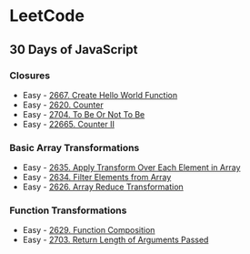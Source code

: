# LeetCode

## 30 Days of JavaScript

### Closures

- Easy - [2667. Create Hello World Function](https://github.com/jiingler/LeetCode/blob/master/30%20Days%20of%20JavaScript/Easy%20-%202667.%20Create%20Hello%20World%20Function/Create_Hello_World_Function.ts)
- Easy - [2620. Counter](https://github.com/jiingler/LeetCode/blob/master/30%20Days%20of%20JavaScript/Easy%20-%202620.%20Counter/Counter.ts)
- Easy - [2704. To Be Or Not To Be](https://github.com/jiingler/LeetCode/blob/master/30%20Days%20of%20JavaScript/Easy%20-%202704.%20To%20Be%20Or%20Not%20To%20Be/To_Be_Or_Not_To_Be.ts)
- Easy - [22665. Counter II](https://github.com/jiingler/LeetCode/blob/master/30%20Days%20of%20JavaScript/Easy%20-%2022665.%20Counter%20II/Counter_II.ts)

### Basic Array Transformations

- Easy - [2635. Apply Transform Over Each Element in Array](https://github.com/jiingler/LeetCode/blob/master/30%20Days%20of%20JavaScript/Easy%20-%202635.%20Apply%20Transform%20Over%20Each%20Element%20in%20Array/Apply_Transform_Over_Each_Element_in_Array.ts)
- Easy - [2634. Filter Elements from Array](https://github.com/jiingler/LeetCode/blob/master/30%20Days%20of%20JavaScript/Easy%20-%202634.%20Filter%20Elements%20from%20Array/Filter_Elements_from_Array.ts)
- Easy - [2626. Array Reduce Transformation](https://github.com/jiingler/LeetCode/blob/master/30%20Days%20of%20JavaScript/Easy%20-%202626.%20Array%20Reduce%20Transformation/Array_Reduce_Transformation.ts)

### Function Transformations

- Easy - [2629. Function Composition
  ](https://github.com/jiingler/LeetCode/blob/master/30%20Days%20of%20JavaScript/Easy%20-%202629.%20Function%20Composition/Function_Composition.ts)
- Easy - [2703. Return Length of Arguments Passed
  ](https://github.com/jiingler/LeetCode/blob/master/30%20Days%20of%20JavaScript/Easy%20-%202703.%20Return%20Length%20of%20Arguments%20Passed/Return_Length_of_Arguments_Passed.ts)
